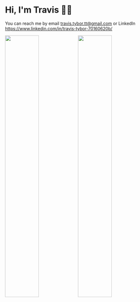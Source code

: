 # Hi, I'm Travis 🙋‍♂️

You can reach me by email travis.tybor.tt@gmail.com  or LinkedIn https://www.linkedin.com/in/travis-tybor-70160620b/

<img align="left" width="47%" src="https://github-readme-stats.vercel.app/api?username=tygrski&theme=merko&show_icons=true" />

<img align="left" width="47%" src="https://github-readme-stats.vercel.app/api/top-langs/?username=tygrski&layout=compact" />

